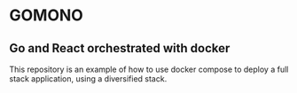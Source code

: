 
# GOMONO

## Go and React orchestrated with docker

This repository is an example of how to use docker compose to deploy a full stack application, using a diversified stack.
